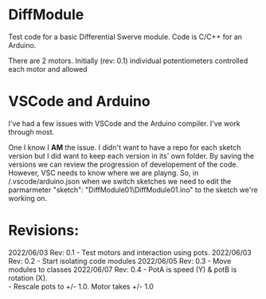 # DiffModule
Test code for a basic Differential Swerve module.  Code is C/C++ for an Arduino.

There are 2 motors.  Initially (rev: 0.1) individual potentiometers controlled each motor and allowed 

# VSCode and Arduino
I've had a few issues with VSCode and the Arduino compiler.  I've work through most.

One I know I <b>AM</b> the issue.  I didn't want to have a repo for each sketch version but I did want to keep each version in its' own folder.  By saving the versions we can review the progression of developement of the code.  However, VSC needs to know where we are playng.  So, in /.vscode/arduino.json when we switch sketches we need to edit the parmarmeter "sketch": "DiffModule01\\DiffModule01.ino" to the sketch we're working on.

# Revisions:
2022/06/03 Rev: 0.1 - Test motors and interaction using pots.
2022/06/03 Rev: 0.2 - Start isolating code modules
2022/06/05 Rev: 0.3 - Move modules to classes
2022/06/07 Rev: 0.4 - PotA is speed (Y) & potB is rotation (X).  
                    - Rescale pots to +/- 1.0.  Motor takes +/- 1.0
